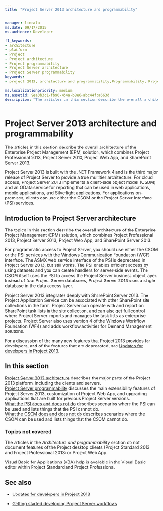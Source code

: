 ```yaml
---
title: "Project Server 2013 architecture and programmability"

 
manager: lindalu
ms.date: 09/17/2015
ms.audience: Developer
 
f1_keywords:
- architecture
- platform
- Project
- Project architecture
- Project programmability
- Project Server architecture
- Project Server programmability
keywords:
- project 2013, architecture and programmability,Programmability, Project Server,Project 2013, benefits for EPM,Architecture, and Project Server
 
ms.localizationpriority: medium
ms.assetid: 9ea3b3c1-fb90-454a-b8e6-abc44fca663d
description: "The articles in this section describe the overall architecture of the Enterprise Project Management (EPM) solution, which combines Project Professional 2013, Project Server 2013, Project Web App, and SharePoint Server 2013."
---
```


# Project Server 2013 architecture and programmability

The articles in this section describe the overall architecture of the Enterprise Project Management (EPM) solution, which combines Project Professional 2013, Project Server 2013, Project Web App, and SharePoint Server 2013.
  
Project Server 2013 is built with the .NET Framework 4 and is the third major release of Project Server to provide a true multitier architecture. For cloud access, Project Server 2013 implements a client-side object model (CSOM) and an OData service for reporting that can be used in web applications, mobile applications, and Silverlight applications. For applications on-premises, clients can use either the CSOM or the Project Server Interface (PSI) services.
  
## Introduction to Project Server architecture

The topics in this section describe the overall architecture of the Enterprise Project Management (EPM) solution, which combines Project Professional 2013, Project Server 2013, Project Web App, and SharePoint Server 2013.
  
For programmatic access to Project Server, you should use either the CSOM or the PSI services with the Windows Communication Foundation (WCF) interface. The ASMX web service interface of the PSI is deprecated in Project Server 2013, but still works. The PSI enables efficient access by using datasets and you can create handlers for server-side events. The CSOM itself uses the PSI to access the Project Server business object layer. Instead of four Project Server databases, Project Server 2013 uses a single database in the data access layer.
  
Project Server 2013 integrates deeply with SharePoint Server 2013. The Project Application Service can be associated with other SharePoint site collections in the farm. Project Server can operate with and report on SharePoint task lists in the site collection, and can also get full control where Project Server imports and manages the task lists as enterprise projects. Project Server also uses version 4 of the Windows Workflow Foundation (WF4) and adds workflow activities for Demand Management solutions.
  
For a discussion of the many new features that Project 2013 provides for developers, and of the features that are deprecated, see [Updates for developers in Project 2013](updates-for-developers-in-project-2013.md).
  
## In this section

[Project Server 2013 architecture](project-server-2013-architecture.md) describes the major parts of the Project 2013 platform, including the clients and servers.  
[Project Server programmability](project-server-programmability.md) discusses the main extensibility features of Project Server 2013, customization of Project Web App, and upgrading applications that are built for previous Project Server versions.  
[What the PSI does and does not do](what-the-psi-does-and-does-not-do.md) describes scenarios where the PSI can be used and lists things that the PSI cannot do.  
[What the CSOM does and does not do](what-the-csom-does-and-does-not-do.md) describes scenarios where the CSOM can be used and lists things that the CSOM cannot do.
  
### Topics not covered

The articles in the *Architecture and programmability* section do not document features of the Project desktop clients (Project Standard 2013 and Project Professional 2013) or Project Web App.
  
Visual Basic for Applications (VBA) help is available in the Visual Basic editor within Project Standard and Project Professional.
  
## See also

<a name="bk_addresources"> </a>

- [Updates for developers in Project 2013](updates-for-developers-in-project-2013.md)

- [Getting started developing Project Server workflows](getting-started-developing-project-server-workflows.md)
